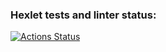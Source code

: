 ### Hexlet tests and linter status:
[![Actions Status](https://github.com/perfectbluedev/devops-for-programmers-project-74/actions/workflows/hexlet-check.yml/badge.svg)](https://github.com/perfectbluedev/devops-for-programmers-project-74/actions)
